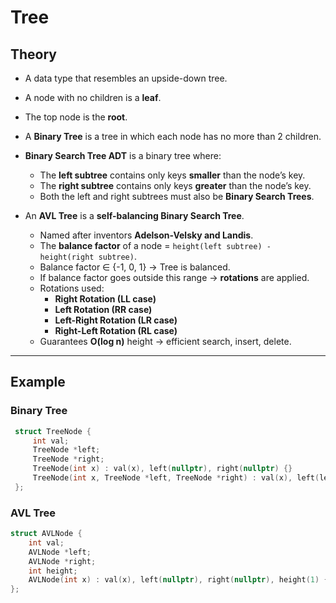 # Tree

## Theory

- A data type that resembles an upside-down tree.  
- A node with no children is a **leaf**.  
- The top node is the **root**.  
- A **Binary Tree** is a tree in which each node has no more than 2 children.

- **Binary Search Tree ADT** is a binary tree where:
  - The **left subtree** contains only keys **smaller** than the node’s key.  
  - The **right subtree** contains only keys **greater** than the node’s key.  
  - Both the left and right subtrees must also be **Binary Search Trees**.

- An **AVL Tree** is a **self-balancing Binary Search Tree**.  
  - Named after inventors **Adelson-Velsky and Landis**.  
  - The **balance factor** of a node = `height(left subtree) - height(right subtree)`.  
  - Balance factor ∈ {-1, 0, 1} → Tree is balanced.  
  - If balance factor goes outside this range → **rotations** are applied.  
  - Rotations used:
    - **Right Rotation (LL case)**  
    - **Left Rotation (RR case)**  
    - **Left-Right Rotation (LR case)**  
    - **Right-Left Rotation (RL case)**  
  - Guarantees **O(log n)** height → efficient search, insert, delete.

---

## Example

### Binary Tree

```cpp
 struct TreeNode {
     int val;
     TreeNode *left;
     TreeNode *right;
     TreeNode(int x) : val(x), left(nullptr), right(nullptr) {}
     TreeNode(int x, TreeNode *left, TreeNode *right) : val(x), left(left), right(right) {}
 };
```

### AVL Tree

```cpp
struct AVLNode {
    int val;
    AVLNode *left;
    AVLNode *right;
    int height;
    AVLNode(int x) : val(x), left(nullptr), right(nullptr), height(1) {}
};
```
